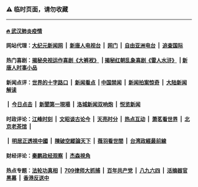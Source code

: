 ### ⚠️ 临时页面，请勿收藏 

---

#### [🔥 武汉肺炎疫情](http://8.8.8.8:10000/videos/corona/)

#### 网站代理：[大纪元新闻网](http://8.8.8.8:10080/gb/) &nbsp;|&nbsp; [新唐人电视台](http://8.8.8.8:8808/gb/) &nbsp;|&nbsp; [网门](http://8.8.8.8:11000/) &nbsp;|&nbsp; [自由亚洲电台](http://8.8.8.8:9800/mandarin/) &nbsp;|&nbsp; [追查国际](http://8.8.8.8:10010/)

#### 热门喜剧：[揭秘央视运作喜剧《大裤衩》](http://8.8.8.8:10000/videos/res/big-shorts/) &nbsp;|&nbsp;[揭秘红朝乱象喜剧《雷人水浒》](http://8.8.8.8:10000/videos/res/OutlawsOfMarsh/) &nbsp;|&nbsp;[新唐人时事小品](http://8.8.8.8:10000/videos/res/comedy/)

#### 新闻点评：[世界的十字路口](http://8.8.8.8/tanghao/) &nbsp;|&nbsp; [新闻看点](http://8.8.8.8/news-insight/) &nbsp;|&nbsp;[中国禁闻](http://8.8.8.8/ntdtv-news/) &nbsp;|&nbsp; [新闻拍案惊奇](http://8.8.8.8/dayu/) &nbsp;|&nbsp; [大陆新闻解读](http://8.8.8.8/ntdtv-comedy/)
####   &nbsp;|&nbsp;  [今日点击](http://8.8.8.8/news-click/)  &nbsp;|&nbsp; [新聞第一現場](http://8.8.8.8/primary-scene/) &nbsp;|&nbsp; [洛城新闻双响炮](http://8.8.8.8/la-news/) &nbsp;|&nbsp; [悦览新闻](http://8.8.8.8/dingyue/)

#### 时政评论：[江峰时刻](http://8.8.8.8/today-in-history/) &nbsp;|&nbsp; [文昭谈古论今](http://8.8.8.8/wenzhao/) &nbsp;|&nbsp; [天亮时分](http://8.8.8.8/tianliang/) &nbsp;|&nbsp; [热点互动](http://8.8.8.8/ntdtv-rdhd/) &nbsp;|&nbsp; [萧茗看世界](http://8.8.8.8/simonegao/) &nbsp;|&nbsp; [北京老茶馆](http://8.8.8.8/teahouse/)  &nbsp;|&nbsp;  
####   &nbsp;|&nbsp;  [明居正透視中國](http://8.8.8.8/decoding-china/)  &nbsp;|&nbsp; [陳破空縱論天下](http://8.8.8.8/pokong/)  &nbsp;|&nbsp; [薇羽看世間](http://8.8.8.8/weiyu/)  &nbsp;|&nbsp; [台湾政經最前線](http://8.8.8.8/taiwan/)   

#### 财经评论：[秦鹏政经观察](http://8.8.8.8/qinpeng/) &nbsp;|&nbsp; [杰森視角 ](http://8.8.8.8/jason/)

#### 热点专题：[法轮功真相](http://8.8.8.8:10000/videos/truth.html) &nbsp;|&nbsp; [709律师大抓捕](http://8.8.8.8:10000/videos/709/) &nbsp;|&nbsp; [百年共产党](http://8.8.8.8:10000/videos/ccp.html) &nbsp;|&nbsp; [八九六四](http://8.8.8.8:10000/videos/88/)  &nbsp;|&nbsp; [活摘器官黑幕](http://8.8.8.8:10000/videos/res/Organs/)  &nbsp;|&nbsp; [香港反送中](http://8.8.8.8:10000/videos/res/hk/) 

<img src='http://gfw-breaker.win/link4.md' width='0px' height='0px'/>

